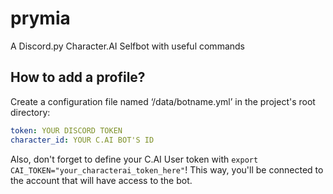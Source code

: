# prymia
A Discord.py Character.AI Selfbot with useful commands

## How to add a profile?
Create a configuration file named ‘/data/botname.yml’ in the project's root directory:

```yaml
token: YOUR DISCORD TOKEN
character_id: YOUR C.AI BOT'S ID
```

Also, don't forget to define your C.AI User token with ```export CAI_TOKEN="your_characterai_token_here"```!
This way, you'll be connected to the account that will have access to the bot.